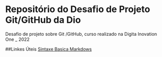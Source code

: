 # Repositório do Desafio de Projeto Git/GitHub da Dio
Desafio de projeto sobre Git /GitHub, curso realizado na Digita Inovation One _ 2022

##Linkes Úteis
[Sintaxe Basica Markdows ](https://kotlinlang.org/docs/basic-syntax.html#print-to-the-standard-output)
